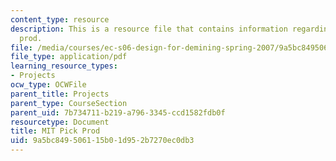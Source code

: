 ```yaml
---
content_type: resource
description: This is a resource file that contains information regarding MIT pick
  prod.
file: /media/courses/ec-s06-design-for-demining-spring-2007/9a5bc849506115b01d952b7270ec0db3_MITEC_S06S07_mit_pick.pdf
file_type: application/pdf
learning_resource_types:
- Projects
ocw_type: OCWFile
parent_title: Projects
parent_type: CourseSection
parent_uid: 7b734711-b219-a796-3345-ccd1582fdb0f
resourcetype: Document
title: MIT Pick Prod
uid: 9a5bc849-5061-15b0-1d95-2b7270ec0db3
---
```

